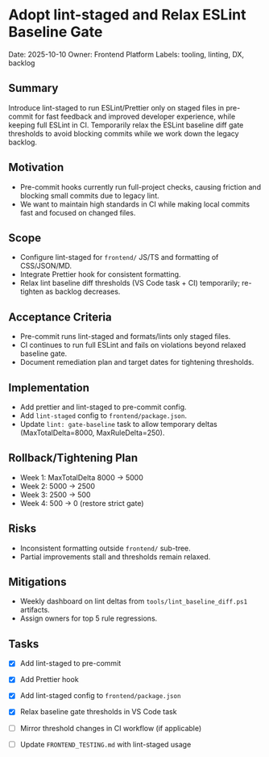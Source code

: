 # Adopt lint-staged and Relax ESLint Baseline Gate

Date: 2025-10-10
Owner: Frontend Platform
Labels: tooling, linting, DX, backlog

## Summary
Introduce lint-staged to run ESLint/Prettier only on staged files in pre-commit for fast feedback and improved developer experience, while keeping full ESLint in CI. Temporarily relax the ESLint baseline diff gate thresholds to avoid blocking commits while we work down the legacy backlog.

## Motivation
- Pre-commit hooks currently run full-project checks, causing friction and blocking small commits due to legacy lint.
- We want to maintain high standards in CI while making local commits fast and focused on changed files.

## Scope
- Configure lint-staged for `frontend/` JS/TS and formatting of CSS/JSON/MD.
- Integrate Prettier hook for consistent formatting.
- Relax lint baseline diff thresholds (VS Code task + CI) temporarily; re-tighten as backlog decreases.

## Acceptance Criteria
- Pre-commit runs lint-staged and formats/lints only staged files.
- CI continues to run full ESLint and fails on violations beyond relaxed baseline gate.
- Document remediation plan and target dates for tightening thresholds.

## Implementation
- Add prettier and lint-staged to pre-commit config.
- Add `lint-staged` config to `frontend/package.json`.
- Update `lint: gate-baseline` task to allow temporary deltas (MaxTotalDelta=8000, MaxRuleDelta=250).

## Rollback/Tightening Plan
- Week 1: MaxTotalDelta 8000 → 5000
- Week 2: 5000 → 2500
- Week 3: 2500 → 500
- Week 4: 500 → 0 (restore strict gate)

## Risks
- Inconsistent formatting outside `frontend/` sub-tree.
- Partial improvements stall and thresholds remain relaxed.

## Mitigations
- Weekly dashboard on lint deltas from `tools/lint_baseline_diff.ps1` artifacts.
- Assign owners for top 5 rule regressions.

## Tasks
- [x] Add lint-staged to pre-commit
- [x] Add Prettier hook
- [x] Add lint-staged config to `frontend/package.json`
- [x] Relax baseline gate thresholds in VS Code task
- [ ] Mirror threshold changes in CI workflow (if applicable)
- [ ] Update `FRONTEND_TESTING.md` with lint-staged usage

